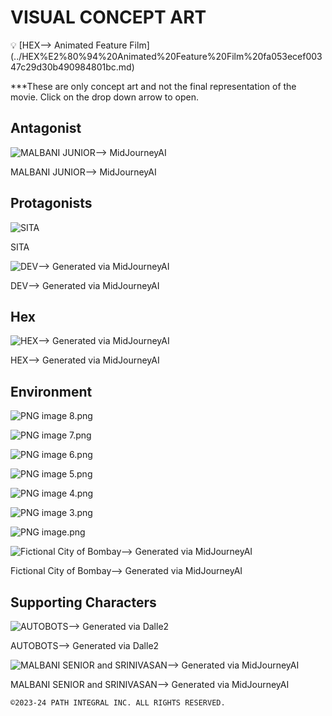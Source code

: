 # VISUAL CONCEPT ART

<aside>
💡 [HEX—> Animated Feature Film](../HEX%E2%80%94%20Animated%20Feature%20Film%20fa053ecef00347c29d30b490984801bc.md)

</aside>

***These are only concept art and not the final representation of the movie. Click on the drop down arrow to open.

## Antagonist

![MALBANI JUNIOR—> MidJourneyAI](VISUAL%20CONCEPT%20ART%201841c7c0945e4153bcbe6a5f82d89f39/Malbani_Junior_1.png)

MALBANI JUNIOR—> MidJourneyAI

## Protagonists

![SITA](VISUAL%20CONCEPT%20ART%201841c7c0945e4153bcbe6a5f82d89f39/Sita_art_1.png)

SITA

![DEV—> Generated via MidJourneyAI](VISUAL%20CONCEPT%20ART%201841c7c0945e4153bcbe6a5f82d89f39/DEV_Art_1.png)

DEV—> Generated via MidJourneyAI

## Hex

![HEX—> Generated via MidJourneyAI](VISUAL%20CONCEPT%20ART%201841c7c0945e4153bcbe6a5f82d89f39/Hex_Character_Art_1.png)

HEX—> Generated via MidJourneyAI

## Environment

![PNG image 8.png](VISUAL%20CONCEPT%20ART%201841c7c0945e4153bcbe6a5f82d89f39/PNG_image_8.png)

![PNG image 7.png](VISUAL%20CONCEPT%20ART%201841c7c0945e4153bcbe6a5f82d89f39/PNG_image_7.png)

![PNG image 6.png](VISUAL%20CONCEPT%20ART%201841c7c0945e4153bcbe6a5f82d89f39/PNG_image_6.png)

![PNG image 5.png](VISUAL%20CONCEPT%20ART%201841c7c0945e4153bcbe6a5f82d89f39/PNG_image_5.png)

![PNG image 4.png](VISUAL%20CONCEPT%20ART%201841c7c0945e4153bcbe6a5f82d89f39/PNG_image_4.png)

![PNG image 3.png](VISUAL%20CONCEPT%20ART%201841c7c0945e4153bcbe6a5f82d89f39/PNG_image_3.png)

![PNG image.png](VISUAL%20CONCEPT%20ART%201841c7c0945e4153bcbe6a5f82d89f39/PNG_image.png)

![Fictional City of Bombay—> Generated via MidJourneyAI](VISUAL%20CONCEPT%20ART%201841c7c0945e4153bcbe6a5f82d89f39/PNG_image_3%201.png)

Fictional City of Bombay—> Generated via MidJourneyAI

## **Supporting Characters**

![AUTOBOTS—> Generated via Dalle2](VISUAL%20CONCEPT%20ART%201841c7c0945e4153bcbe6a5f82d89f39/PNG_image%201.png)

AUTOBOTS—> Generated via Dalle2

![MALBANI SENIOR and SRINIVASAN—> Generated via MidJourneyAI](VISUAL%20CONCEPT%20ART%201841c7c0945e4153bcbe6a5f82d89f39/Character_Art_Hex.png)

MALBANI SENIOR and SRINIVASAN—> Generated via MidJourneyAI

`©2023-24 PATH INTEGRAL INC. ALL RIGHTS RESERVED.`
